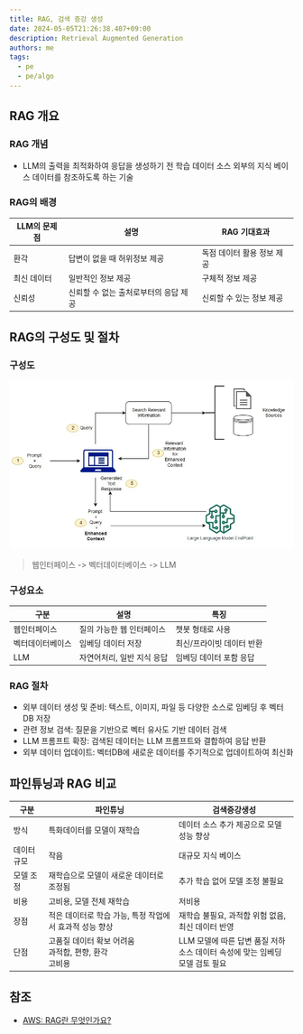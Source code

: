 ```yaml
---
title: RAG, 검색 증강 생성
date: 2024-05-05T21:26:38.407+09:00
description: Retrieval Augmented Generation
authors: me
tags:
  - pe
  - pe/algo
---
```


## RAG 개요

### RAG 개념

- LLM의 출력을 최적화하여 응답을 생성하기 전 학습 데이터 소스 외부의 지식 베이스 데이터를 참조하도록 하는 기술

### RAG의 배경

| LLM의 문제점 | 설명  | RAG 기대효과 |
| --- | --- | --- |
| 환각 | 답변이 없을 때 허위정보 제공 | 독점 데이터 활용 정보 제공 |
| 최신 데이터 | 일반적인 정보 제공  | 구체적 정보 제공  |
| 신뢰성 | 신뢰할 수 없는 출처로부터의 응답 제공 | 신뢰할 수 있는 정보 제공   |

## RAG의 구성도 및 절차

### 구성도

![RAG](./assets/rag.webp)

> 웹인터페이스 -> 벡터데이터베이스 -> LLM

### 구성요소

| 구분 | 설명 | 특징 |
| --- | --- | --- |
| 웹인터페이스 | 질의 가능한 웹 인터페이스  | 챗봇 형태로 사용 |
| 벡터데이터베이스 | 임베딩 데이터 저장 | 최신/프라이빗 데이터 반환 |
| LLM | 자연어처리, 일반 지식 응답 | 임베딩 데이터 포함 응답   |

### RAG 절차

- 외부 데이터 생성 및 준비: 텍스트, 이미지, 파일 등 다양한 소스로 임베딩 후 벡터DB 저장
- 관련 정보 검색: 질문을 기반으로 벡터 유사도 기반 데이터 검색
- LLM 프롬프트 확장: 검색된 데이터는 LLM 프롬프트와 결합하여 응답 반환
- 외부 데이터 업데이트: 벡터DB에 새로운 데이터를 주기적으로 업데이트하여 최신화

## 파인튜닝과 RAG 비교

| 구분 | 파인튜닝 | 검색증강생성 |
|---|---|---|
| 방식 | 특화데이터를 모델이 재학습 | 데이터 소스 추가 제공으로 모델 성능 향상 |
| 데이터 규모 | 작음 | 대규모 지식 베이스 |
| 모델 조정 | 재학습으로 모델이 새로운 데이터로 조정됨 | 추가 학습 없어 모델 조정 불필요 |
| 비용 | 고비용, 모델 전체 재학습 | 저비용 |
| 장점 | 적은 데이터로 학습 가능, 특정 작업에서 효과적 성능 향상 | 재학습 불필요, 과적합 위험 없음, 최신 데이터 반영 |
| 단점 | 고품질 데이터 확보 어려움<br/>과적합, 편향, 환각<br/>고비용 | LLM 모델에 따른 답변 품질 저하<br/>소스 데이터 속성에 맞는 임베딩 모델 검토 필요 |

## 참조

- [AWS: RAG란 무엇인가요?](https://aws.amazon.com/ko/what-is/retrieval-augmented-generation/)
